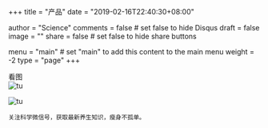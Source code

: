 +++
title = "产品"
date = "2019-02-16T22:40:30+08:00"

author = "Science"
comments = false       # set false to hide Disqus
draft = false
image = ""
share = false	# set false to hide share buttons

menu = "main"		# set "main" to add this content to the main menu
weight = -2
type = "page"
+++

看图  
![tu](/media/chan_1.jpg)    


![tu](/media/chan_2.jpg)  

```
关注科学微信号，获取最新养生知识，瘦身不孤单。
```
